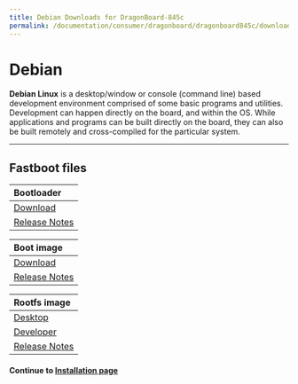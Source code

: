 ```yaml
---
title: Debian Downloads for DragonBoard-845c
permalink: /documentation/consumer/dragonboard/dragonboard845c/downloads/debian.md.html
---
```

# Debian

**Debian Linux** is a desktop/window or console (command line) based development environment comprised of some basic programs and utilities. Development can happen directly on the board, and within the OS. While applications and programs can be built directly on the board, they can also be built remotely and cross-compiled for the particular system.

***

## Fastboot files

| Bootloader                                                                                                                             |
|:---------------------------------------------------------------------------------------------------------------------------------------|
| [Download](http://releases.linaro.org/96boards/dragonboard845c/linaro/rescue/latest/dragonboard-845c-bootloader-ufs-linux-*.zip)       |
| [Release Notes](http://releases.linaro.org/96boards/dragonboard845c/linaro/rescue/latest/)                                             |

| Boot image                                                                                                                             |
|:---------------------------------------------------------------------------------------------------------------------------------------|
| [Download](http://releases.linaro.org/96boards/dragonboard845c/linaro/debian/latest/boot-linaro-sid-dragonboard-845c-*.img.gz)      |
| [Release Notes](http://releases.linaro.org/96boards/dragonboard845c/linaro/debian/latest/)                                             |

| Rootfs image                                                                                                                           |
|:---------------------------------------------------------------------------------------------------------------------------------------|
| [Desktop](http://releases.linaro.org/96boards/dragonboard845c/linaro/debian/latest/linaro-*-gnome-dragonboard-845c-*.img.gz)       |
| [Developer](http://releases.linaro.org/96boards/dragonboard845c/linaro/debian/latest/linaro-*-developer-dragonboard-845c-*.img.gz)|
| [Release Notes](http://releases.linaro.org/96boards/dragonboard845c/linaro/debian/latest/)                                             |

#### Continue to [Installation page](../installation/)
